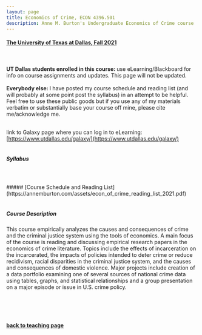 ```yaml
---
layout: page
title: Economics of Crime, ECON 4396.501
description: Anne M. Burton's Undergraduate Economics of Crime course
---
```


#### [The University of Texas at Dallas, Fall 2021](https://annemburton.com/pages/teaching/econ_of_crime_2021f.html)

<br/>
<br/>
<strong> UT Dallas students enrolled in this course: </strong> use eLearning/Blackboard for info on course assignments and updates. This page will not be updated.

<br/>
<br/>
<strong> Everybody else: </strong> I have posted my course schedule and reading list (and will probably at some point post the syllabus) in an attempt to be helpful. Feel free to use these public goods but if you use any of my materials verbatim or substantially base your course off mine, please cite me/acknowledge me.

<br/>
<br/>

link to Galaxy page where you can log in to eLearning: [https://www.utdallas.edu/galaxy/](https://www.utdallas.edu/galaxy/)
<br/>
<br/>
##### Syllabus

<br/>
<br/>
##### [Course Schedule and Reading List](https://annemburton.com/assets/econ_of_crime_reading_list_2021.pdf)

<br/>
<br/>

##### Course Description

This course empirically analyzes the causes and consequences of crime and the criminal justice system using the tools of economics. A main focus of the course is reading and discussing empirical research papers in the economics of crime literature. Topics include the effects of incarceration on the incarcerated, the impacts of policies intended to deter crime or reduce recidivism, racial disparities in the criminal justice system, and the causes and consequences of domestic violence. Major projects include creation of a data portfolio examining one of several sources of national crime data using tables, graphs, and statistical relationships and a group presentation on a major episode or issue in U.S. crime policy.


<br/>
<br/>
<br/>

#### [back to teaching page](https://annemburton.com/pages/teaching.html)


<!-- Note: this is how to write a comment in HTML. Everything in here won't show up on your webpage.-->

<!--
To increase the size of the title, use fewer # in front of the paper title.
To decrease the size of the title, use more #. 
To remove the italics, remove the * before and after the description
To remove the underline from the title, remove the <u> tags (<u> and </u>)
-->